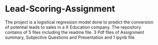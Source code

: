 # Lead-Scoring-Assignment
The project is a logistical regression model done to predict the conversion of potential leads to sales in a X Education company. 
The repository contains of 5 files including the readme file. 3 Pdf files of Assignment summary, Subjective Questions and Presentation and 1 ipynb file.
